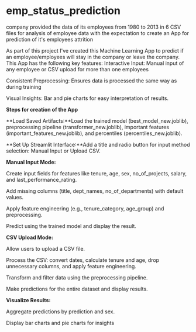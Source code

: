 # emp_status_prediction
 company provided the data of its employees from 1980 to 2013 in 6 CSV files for analysis of employee data with the expectation to create an App for prediction of it's employees attrition
 
As part of this project I've created this Machine Learning App to predict if an employee/employees will stay in the company or leave the company. This App has the following key features: 
Interactive Input: Manual input of any employee or CSV upload for more than one employees

Consistent Preprocessing: Ensures data is processed the same way as during training

Visual Insights: Bar and pie charts for easy interpretation of results.

**Steps for creation of the App**

**Load Saved Artifacts:**Load the trained model (best_model_new.joblib), preprocessing pipeline (transformer_new.joblib), important features (important_features_new.joblib), and percentiles (percentiles_new.joblib).

**Set Up Streamlit Interface:**Add a title and radio button for input method selection: Manual Input or Upload CSV.

**Manual Input Mode:**

Create input fields for features like tenure, age, sex, no_of_projects, salary, and last_performance_rating.

Add missing columns (title, dept_names, no_of_departments) with default values.

Apply feature engineering (e.g., tenure_category, age_group) and preprocessing.

Predict using the trained model and display the result.

**CSV Upload Mode:**

Allow users to upload a CSV file.

Process the CSV: convert dates, calculate tenure and age, drop unnecessary columns, and apply feature engineering.

Transform and filter data using the preprocessing pipeline.

Make predictions for the entire dataset and display results.

**Visualize Results:**

Aggregate predictions by prediction and sex.

Display bar charts and pie charts for insights
